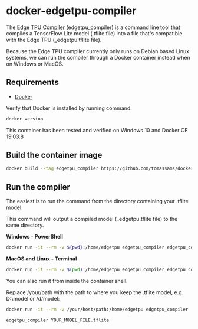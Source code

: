 # docker-edgetpu-compiler

The [Edge TPU Compiler](https://coral.ai/docs/edgetpu/compiler/) (edgetpu_compiler) is a command line tool that compiles a TensorFlow Lite model (.tflite file) into a file that's compatible with the Edge TPU (_edgetpu.tflite file).

Because the Edge TPU compiler currently only runs on Debian based Linux systems, we can run the compiler through a Docker container instead when on Windows or MacOS.

## Requirements

- [Docker](https://docs.docker.com/install/)

Verify that Docker is installed by running command:

```sh
docker version
```

This container has been tested and verified on Windows 10 and Docker CE 19.03.8

## Build the container image

```sh
docker build --tag edgetpu_compiler https://github.com/tomassams/docker-edgetpu-compiler.git
```

## Run the compiler

The easiest is to run the command from the directory containing your .tflite model.

This command will output a compiled model (_edgetpu.tflite file) to the same directory.

**Windows - PowerShell**

```sh
docker run -it --rm -v ${pwd}:/home/edgetpu edgetpu_compiler edgetpu_compiler YOUR_MODEL_FILE.tflite
```

**MacOS and Linux - Terminal**

```sh
docker run -it --rm -v $(pwd):/home/edgetpu edgetpu_compiler edgetpu_compiler YOUR_MODEL_FILE.tflite
```

You can also run it from inside the container shell.

Replace /your/path with the path to where you keep the .tflite model, e.g. D:\model or /d/model:

```sh
docker run -it --rm -v /your/host/path:/home/edgetpu edgetpu_compiler
```

```sh
edgetpu_compiler YOUR_MODEL_FILE.tflite
```
